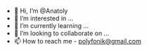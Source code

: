- 👋 Hi, I’m @Anatoly
- 👀 I’m interested in ...
- 🌱 I’m currently learning ...
- 💞️ I’m looking to collaborate on ...
- 📫 How to reach me - polyfonik@gmail.com

<!---
Anatoly36/Anatoly36 is a ✨ special ✨ repository because its `README.md` (this file) appears on your GitHub profile.
You can click the Preview link to take a look at your changes.
--->
